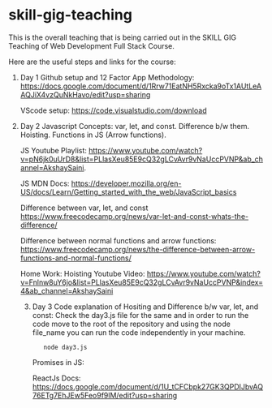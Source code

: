 # skill-gig-teaching

This is the overall teaching that is being carried out in the SKILL GIG Teaching of Web Development Full Stack Course. 

Here are the useful steps and links for the course:

1. Day 1
   Github setup and 12 Factor App Methodology: https://docs.google.com/document/d/1Rrw71EatNH5Rxcka9oTx1AUtLeAAQJiX4vzQuNkHavo/edit?usp=sharing
   
   VScode setup: https://code.visualstudio.com/download

3. Day 2
   Javascript Concepts: var, let, and const. Difference b/w them. Hoisting. Functions in JS (Arrow functions).
   
   JS Youtube Playlist: https://www.youtube.com/watch?v=pN6jk0uUrD8&list=PLlasXeu85E9cQ32gLCvAvr9vNaUccPVNP&ab_channel=AkshaySaini.
   
   JS MDN Docs: https://developer.mozilla.org/en-US/docs/Learn/Getting_started_with_the_web/JavaScript_basics

   Difference between var, let, and const https://www.freecodecamp.org/news/var-let-and-const-whats-the-difference/

   Difference between normal functions and arrow functions: https://www.freecodecamp.org/news/the-difference-between-arrow-functions-and-normal-functions/

   Home Work:
      Hoisting Youtube Video: https://www.youtube.com/watch?v=Fnlnw8uY6jo&list=PLlasXeu85E9cQ32gLCvAvr9vNaUccPVNP&index=4&ab_channel=AkshaySaini

   3. Day 3
      Code explanation of Hositing and Difference b/w var, let, and const: Check the day3.js file for the same and in order to run the code
      move to the root of the repository and using the node file_name you can run the code independently in your machine.

      ```
         node day3.js
      ```

      Promises in JS:

      ReactJs Docs: https://docs.google.com/document/d/1U_tCFCbpk27GK3QPDIJbvAQ76ETg7EhJEw5Feo9f9lM/edit?usp=sharing


